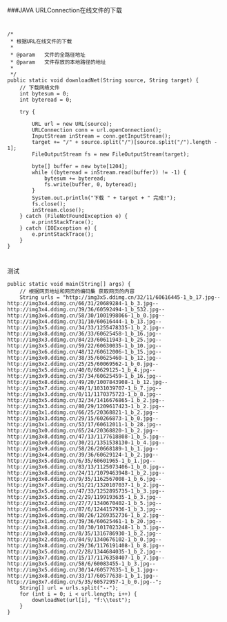 ###JAVA URLConnection在线文件的下载

#
	/*
	 * 根据URL在线文件的下载
	 * 
	 * @param	文件的全路径地址
	 * @param   文件存放的本地路径的地址
	 * 	
	 */
	public static void downloadNet(String source, String target) {
		// 下载网络文件
		int bytesum = 0;
		int byteread = 0;

		try {
			
			URL url = new URL(source);
			URLConnection conn = url.openConnection();
			InputStream inStream = conn.getInputStream();
			target += "/" + source.split("/")[source.split("/").length - 1];
			FileOutputStream fs = new FileOutputStream(target);

			byte[] buffer = new byte[1204];
			while ((byteread = inStream.read(buffer)) != -1) {
				bytesum += byteread;
				fs.write(buffer, 0, byteread);
			}
			System.out.println("下载 " + target + " 完成!");
			fs.close();
			inStream.close();
		} catch (FileNotFoundException e) {
			e.printStackTrace();
		} catch (IOException e) {
			e.printStackTrace();
		}
	}
#

测试

	public static void main(String[] args) {
		// 根据网页地址和网页的编码集 获取网页的内容
		String urls = "http://img3x5.ddimg.cn/32/11/60616445-1_b_17.jpg--http://img3x4.ddimg.cn/66/31/20689284-1_b_3.jpg--http://img3x4.ddimg.cn/39/36/60592494-1_b_532.jpg--http://img3x6.ddimg.cn/58/30/1001998066-1_b_0.jpg--http://img3x4.ddimg.cn/31/10/60616444-1_b_13.jpg--http://img3x5.ddimg.cn/34/33/1255478335-1_b_2.jpg--http://img3x8.ddimg.cn/36/33/60625458-1_b_16.jpg--http://img3x3.ddimg.cn/84/23/60611943-1_b_25.jpg--http://img3x5.ddimg.cn/59/22/60630035-1_b_10.jpg--http://img3x6.ddimg.cn/48/12/60612006-1_b_15.jpg--http://img3x0.ddimg.cn/38/35/60625460-1_b_12.jpg--http://img3x2.ddimg.cn/25/25/60069562-1_b_0.jpg--http://img3x5.ddimg.cn/40/0/60629125-1_b_4.jpg--http://img3x9.ddimg.cn/37/34/60625459-1_b_16.jpg--http://img3x8.ddimg.cn/49/20/1007843908-1_b_12.jpg--http://img3x7.ddimg.cn/49/1/1031039707-1_b_7.jpg--http://img3x3.ddimg.cn/0/11/1170375723-1_b_8.jpg--http://img3x5.ddimg.cn/32/34/1416676865-1_b_2.jpg--http://img3x3.ddimg.cn/80/29/1209617423-1_b_2.jpg--http://img3x1.ddimg.cn/66/25/20368821-1_b_2.jpg--http://img3x3.ddimg.cn/29/15/60266873-1_b_0.jpg--http://img3x1.ddimg.cn/53/17/60612011-1_b_28.jpg--http://img3x0.ddimg.cn/65/24/20368820-1_b_2.jpg--http://img3x8.ddimg.cn/47/13/1177618808-1_b_5.jpg--http://img3x0.ddimg.cn/30/21/1351538130-1_b_4.jpg--http://img3x9.ddimg.cn/58/26/20668189-1_b_1.jpg--http://img3x4.ddimg.cn/39/36/60629124-1_b_2.jpg--http://img3x5.ddimg.cn/6/35/60601965-1_b_1.jpg--http://img3x6.ddimg.cn/83/13/1125073406-1_b_0.jpg--http://img3x8.ddimg.cn/24/11/1079463948-1_b_2.jpg--http://img3x8.ddimg.cn/9/35/1162567008-1_b_6.jpg--http://img3x7.ddimg.cn/51/21/1320107037-1_b_2.jpg--http://img3x5.ddimg.cn/47/33/1252895735-1_b_3.jpg--http://img3x5.ddimg.cn/2/29/1199193635-1_b_3.jpg--http://img3x2.ddimg.cn/27/7/1340670402-1_b_5.jpg--http://img3x6.ddimg.cn/87/6/1244157936-1_b_3.jpg--http://img3x6.ddimg.cn/80/26/1269352736-1_b_2.jpg--http://img3x1.ddimg.cn/39/36/60625461-1_b_20.jpg--http://img3x8.ddimg.cn/10/30/1017023248-1_b_3.jpg--http://img3x0.ddimg.cn/8/35/1316786930-1_b_2.jpg--http://img3x2.ddimg.cn/84/9/1340676102-1_b_0.jpg--http://img3x8.ddimg.cn/29/36/1176191408-1_b_8.jpg--http://img3x5.ddimg.cn/2/28/1344684035-1_b_2.jpg--http://img3x7.ddimg.cn/15/17/1176358407-1_b_7.jpg--http://img3x5.ddimg.cn/58/6/60083455-1_b_3.jpg--http://img3x5.ddimg.cn/30/14/60577635-1_b_1.jpg--http://img3x8.ddimg.cn/33/17/60577638-1_b_1.jpg--http://img3x7.ddimg.cn/5/35/60572957-1_b_0.jpg--";
		String[] url = urls.split("--");
		for (int i = 0; i < url.length; i++) {
			downloadNet(url[i], "f:\\test");
		}
	}